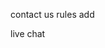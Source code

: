 <!-- Review -->
<!-- footer
our achivement -->
<!-- about -->
contact us
rules add
<!-- booking show and delete
all created tours -->
<!-- nav img size fixed -->
<!-- add another menu in navbar for 3 destination -->
live chat